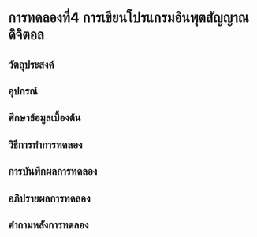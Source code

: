# การทดลองที่4 การเขียนโปรแกรมอินพุตสัญญาณดิจิตอล

## วัตถุประสงค์

## อุปกรณ์

## ศึกษาข้อมูลเบื้องต้น

## วิธีการทำการทดลอง

## การบันทึกผลการทดลอง

## อภิปรายผลการทดลอง

## คำถามหลังการทดลอง


